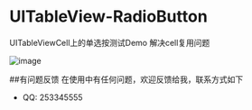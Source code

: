 # UITableView-RadioButton

UITableViewCell上的单选按测试Demo 解决cell复用问题

![image](http://d.huhu.la/app/UITableView-RadioButton.gif)



##有问题反馈
在使用中有任何问题，欢迎反馈给我，联系方式如下

* QQ: 253345555

